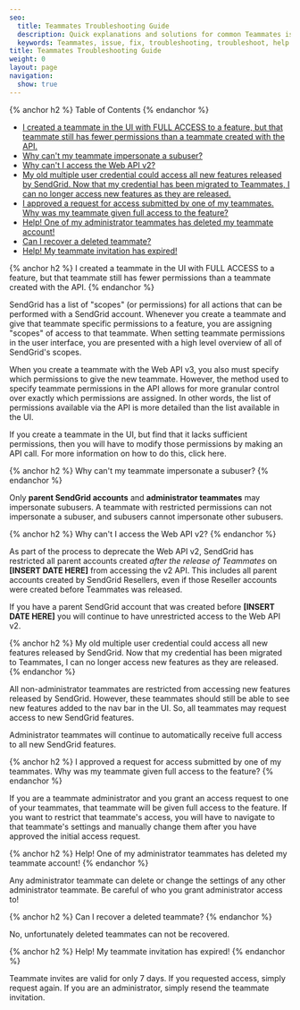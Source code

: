 ```yaml
---
seo:
  title: Teammates Troubleshooting Guide
  description: Quick explanations and solutions for common Teammates issues.
  keywords: Teammates, issue, fix, troubleshooting, troubleshoot, help
title: Teammates Troubleshooting Guide
weight: 0
layout: page
navigation:
  show: true
---
```


{% anchor h2 %}
Table of Contents
{% endanchor %}

* [I created a teammate in the UI with FULL ACCESS to a feature, but that teammate still has fewer permissions than a teammate created with the API.](#-I-created-a-teammate-in-the-UI-with-FULL-ACCESS-to-a-feature-but-that-teammate-still-has-fewer-permissions-than-a-teammate-created-with-the-API)
* [Why can't my teammate impersonate a subuser?](#-Why-cant-my-teammate-impersonate-a-subuser)
* [Why can't I access the Web API v2?](#-Why-cant-I-access-the-Web-API-v2)
* [My old multiple user credential could access all new features released by SendGrid. Now that my credential has been migrated to Teammates, I can no longer access new features as they are released.](#-My-old-multiple-user-credential-could-access-all-new-features-released-by-SendGrid-Now-that-my-credential-has-been-migrated-to-Teammates-I-can-no-longer-access-new-features-as-they-are-released)
* [I approved a request for access submitted by one of my teammates. Why was my teammate given full access to the feature?](#-I-approved-a-request-for-access-submitted-by-one-of-my-teammates-Why-was-my-teammate-given-full-access-to-the-feature)
* [Help! One of my administrator teammates has deleted my teammate account!](#-Help-One-of-my-administrator-teammates-has-deleted-my-teammate-account)
* [Can I recover a deleted teammate?](#-Can-I-recover-a-deleted-teammate)
* [Help! My teammate invitation has expired!](#-Help-My-teammate-invitation-has-expired)

{% anchor h2 %}
I created a teammate in the UI with FULL ACCESS to a feature, but that teammate still has fewer permissions than a teammate created with the API.
{% endanchor %}

SendGrid has a list of "scopes" (or permissions) for all actions that can be performed with a SendGrid account. Whenever you create a teammate and give that teammate specific permissions to a feature, you are assigning "scopes" of access to that teammate. When setting teammate permissions in the user interface, you are presented with a high level overview of all of SendGrid's scopes.

When you create a teammate with the Web API v3, you also must specify which permissions to give the new teammate. However, the method used to specify teammate permissions in the API allows for more granular control over exactly which permissions are assigned. In other words, the list of permissions available via the API is more detailed than the list available in the UI.

If you create a teammate in the UI, but find that it lacks sufficient permissions, then you will have to modify those permissions by making an API call. For more information on how to do this, click here.

{% anchor h2 %}
Why can't my teammate impersonate a subuser?
{% endanchor %}

Only **parent SendGrid accounts** and **administrator teammates** may impersonate subusers. A teammate with restricted permissions can not impersonate a subuser, and subusers cannot impersonate other subusers.

{% anchor h2 %}
Why can't I access the Web API v2?
{% endanchor %}

As part of the process to deprecate the Web API v2, SendGrid has restricted all parent accounts created *after the release of Teammates*  on **[INSERT DATE HERE]** from accessing the v2 API. This includes all parent accounts created by SendGrid Resellers, even if those Reseller accounts were created before Teammates was released.

If you have a parent SendGrid account that was created before **[INSERT DATE HERE]** you will continue to have unrestricted access to the Web API v2.

{% anchor h2 %}
My old multiple user credential could access all new features released by SendGrid. Now that my credential has been migrated to Teammates, I can no longer access new features as they are released.
{% endanchor %}

All non-administrator teammates are restricted from accessing new features released by SendGrid. However, these teammates should still be able to see new features added to the nav bar in the UI. So, all teammates may request access to new SendGrid features.

Administrator teammates will continue to automatically receive full access to all new SendGrid features.

{% anchor h2 %}
I approved a request for access submitted by one of my teammates. Why was my teammate given full access to the feature?
{% endanchor %}

If you are a teammate administrator and you grant an access request to one of your teammates, that teammate will be given full access to the feature. If you want to restrict that teammate's access, you will have to navigate to that teammate's settings and manually change them after you have approved the initial access request.

{% anchor h2 %}
Help! One of my administrator teammates has deleted my teammate account!
{% endanchor %}

Any administrator teammate can delete or change the settings of any other administrator teammate. Be careful of who you grant administrator access to!

{% anchor h2 %}
Can I recover a deleted teammate?
{% endanchor %}

No, unfortunately deleted teammates can not be recovered.

{% anchor h2 %}
Help! My teammate invitation has expired!
{% endanchor %}

Teammate invites are valid for only 7 days. If you requested access, simply request again. If you are an administrator, simply resend the teammate invitation.

